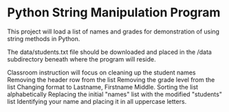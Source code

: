 # Python String Manipulation Program

This project will load a list of names and grades for demonstration of using string methods in Python.

The data/students.txt file should be downloaded and placed in the /data subdirectory beneath where the program will reside.

Classroom instruction will focus on cleaning up the student names
Removing the header row from the list
Removing the grade level from the list
Changing format to Lastname, Firstname Middle.
Sorting the list alphabetically
Replacing the initial "names" list with the modified "students" list
Identifying your name and placing it in all uppercase letters.